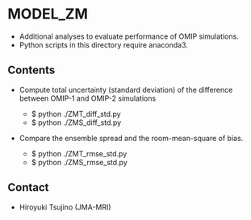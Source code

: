 MODEL_ZM
========

  * Additional analyses to evaluate performance of OMIP simulations.
  * Python scripts in this directory require anaconda3.

Contents
-------

  * Compute total uncertainty (standard deviation) of the difference between OMIP-1 and OMIP-2 simulations

    - $ python ./ZMT_diff_std.py
    - $ python ./ZMS_diff_std.py

  * Compare the ensemble spread and the room-mean-square of bias.

    - $ python ./ZMT_rmse_std.py
    - $ python ./ZMS_rmse_std.py




Contact
--------

  * Hiroyuki Tsujino (JMA-MRI)
